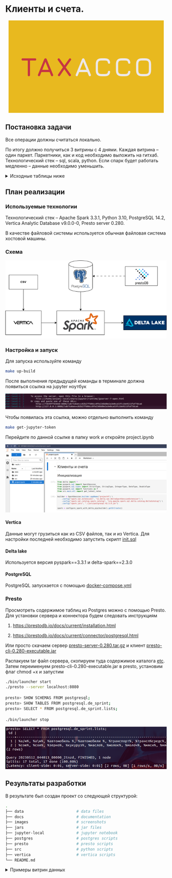 # Клиенты и счета.

<div align="center">

![Logo](images/logo.png)

</div>

## Постановка задачи

Все операции должны считаться локально.

По итогу должно получиться 3 витрины с 4 днями. Каждая витрина – один паркет. Паркетники, как и код необходимо выложить на гитхаб. Технологический стек – sql, scala, python. Если спарк будет работать медленно – данные необходимо уменьшить.

<details>
  <summary>Исходные таблицы ниже</summary>

1. **Таблица клиентов 10 000 записей**

    |Поле|Описание|
    |-----------|-----------|
    |ClientId|ИД клиента (PK)|
    |ClientName|Наименование клиента|
    |Type|Тип клиента (ФЛ, ЮЛ)|
    |Form|Организационно-правовая форма (ООО, ИП и т.п.)|
    |RegisterDate|Дата регистрации клиента|

2. **Таблица счетов – 20 000 записей**

    |Поле|Описание|
    |-----------|-----------|
    |AccountId|ИД  счета (PK)|
    |AccountNum|Двадцатизначный номер счета|
    |ClientId|ИД клиента владельца счета (FK)|
    |DateOpen|Дата открытия счета|
 

3. **Операции по счетам – 100 000 записей**

    |Поле|Описание|
    |-----------|-----------|
    |AccountDB|Счет дебета проводки (FK)|
    |AccountCR|Счет кредита проводки (FK)|
    |DateOp|Дата операции|
    |Amount|Сумма операции|
    |Currency|Валюта операции|
    |Comment|Назначение платежа|

4. **Курсы валют по отношению к рублю**

    |Поле|Описание|
    |-----------|-----------|
    |Currency|Валюта|
    |Rate|Курс|
    |RateDate|Дата курса|

**Необходимо сформировать три витрины на следующие даты:**

**2020-11-01, 2020-11-02, 2020-11-03, 2020-11-04.**

Минимум можно сделать только на одну дату **2020-11-01**.

1. **Витрина** _corporate_payments_. Строится по каждому уникальному счету (AccountDB  и AccountCR) из таблицы Operation. Ключ партиции CutoffDt

    |Поле|Описание|
    |-----------|-----------|
    |AccountId|ИД счета|
    |ClientId|Ид клиента счета|
    |PaymentAmt|Сумма операций по счету, где счет клиента указан в дебете проводки|
    |EnrollementAmt|Сумма операций по счету, где счет клиента указан в  кредите проводки|
    |TaxAmt|Сумму операций, где счет клиента указан в дебете, и счет кредита 40702|
    |ClearAmt|Сумма операций, где счет клиента указан в кредите, и счет дебета 40802|
    |CarsAmt|Сумма операций, где счет клиента указан в дебете проводки и назначение платежа не содержит слов по маскам Списка 1|
    |FoodAmt|Сумма операций, где счет клиента указан в кредите проводки и назначение платежа содержит слова по Маскам Списка 2|
    |FLAmt|Сумма операций с физ. лицами. Счет клиента указан в дебете проводки, а клиент в кредите проводки – ФЛ.|
    |CutoffDt|Дата операции;|

2. **Витрина** _corporate_account_. Строится по каждому уникальному счету из таблицы Operation на заданную дату расчета. Ключ партиции CutoffDt

    |Поле|Описание|
    |-----------|-----------|
    |AccountID|ИД счета|
    |AccountNum|Номер счета|
    |DateOpen|Дата открытия счета|
    |ClientId|ИД клиента|
    |ClientName|Наименование клиента|
    |TotalAmt|Общая сумма оборотов по счету. Считается как сумма PaymentAmt и EnrollementAmt|
    |CutoffDt|Дата операции|

3. **Витрина** _corporate_info_. Строится по каждому уникальному клиенту из таблицы Operation. Ключ партиции CutoffDt

    |Поле|Описание|
    |-----------|-----------|
    |ClientId|ИД клиента (PK)|
    |ClientName|Наименование клиента|
    |Type|Тип клиента (ФЛ, ЮЛ)|
    |Form|Организационно-правовая форма (ООО, ИП и т.п.)|
    |RegisterDate|Дата регистрации клиента|
    |TotalAmt|Сумма операций по всем счетам клиент. Считается как сумма corporate_account.total_amt по всем счетам.|
    |CutoffDt|Дата операции|

Суммы должны быть в национальной валюте, для перевода использовать самый актуальный курс из таблицы курсов.

Таблица списков должна загружаться из постгреса в спарк (локально).

**Список 1:**

%а/м%, %а\м%, %автомобиль %, %автомобили %, %транспорт%, %трансп%средс%, %легков%, %тягач%, %вин%, %vin%,%viн:%, %fоrd%, %форд%,%кiа%, %кия%, %киа%%мiтsuвisнi%, %мицубиси%, %нissан%, %ниссан%, %sсанiа%, %вмw%, %бмв%, %аudi%, %ауди%, %jеер%, %джип%, %vоlvо%, %вольво%, %тоyота%, %тойота%, %тоиота%, %нyuнdаi%, %хендай%, %rенаulт%, %рено%, %реugеот%, %пежо%, %lаdа%, %лада%, %dатsuн%, %додж%, %меrсеdеs%, %мерседес%, %vоlкswаgен%, %фольксваген%, %sкоdа%, %шкода%, %самосвал%, %rover%, %ровер%

**Список 2:**

%сою%, %соя%, %зерно%, %кукуруз%, %масло%, %молок%, %молоч%, %мясн%, %мясо%, %овощ%, %подсолн%, %пшениц%, %рис%, %с/х%прод%, %с/х%товар%, %с\х%прод%, %с\х%товар%, %сахар%, %сельск%прод%, %сельск%товар%, %сельхоз%прод%, %сельхоз%товар%, %семен%, %семечк%, %сено%, %соев%, %фрукт%, %яиц%, %ячмен%, %картоф%, %томат%, %говя%, %свин%, %курин%, %куриц%, %рыб%, %алко%, %чаи%, %кофе%, %чипс%, %напит%, %бакале%, %конфет%, %колбас%, %морож%, %с/м%, %с\м%, %консерв%, %пищев%, %питан%, %сыр%, %макарон%, %лосос%, %треск%, %саир%, % филе%, % хек%, %хлеб%, %какао%, %кондитер%, %пиво%, %ликер%

**Источник:** https://disk.yandex.ru/d/OlYnCPLK4XfHVA

</details>

## План реализации

### Используемые технологии
Технологический стек – Apache Spark 3.3.1, Python 3.10, PostgreSQL 14.2, Vertica Analytic Database v9.0.0-0, Presto server 0.280.

В качестве файловой системы используется обычная файловая система хостовой машины.

### Схема

![Diagram1](./images/diagram.drawio.png)

### Настройка и запуск

Для запуска используйте команду
```bash
make up-build
```
После выполнения предыдущей команды в терминале должна появиться ссылка на jupyter ноутбук

![notebook](./images/token.png)

Чтобы появилась эта ссылка, можно отдельно выполнить команду
```bash
make get-jupyter-token
```

Перейдите по данной ссылке в папку work и откройте project.ipynb

![notebook](./images/notebook.png)

#### Vertica

Данные могут грузиться как из CSV файлов, так и из Vertica. Для настройки последней необходимо запустить скрипт [init.sql](./vertica/init.sql)

#### Delta lake

Используется версия pyspark==3.3.1 и delta-spark==2.3.0

#### PostgreSQL

PostgreSQL запускается с помощью [docker-compose.yml](./docker-compose.yml)

### Presto

Просмотреть содержимое таблиц из Postgres можно с помощью Presto. Для установки сервера и коннектора будем следовать инструкциям

1. https://prestodb.io/docs/current/installation.html

2. https://prestodb.io/docs/current/connector/postgresql.html

Или просто скачаем сервер [presto-server-0.280.tar.gz](https://repo1.maven.org/maven2/com/facebook/presto/presto-server/0.280/presto-server-0.280.tar.gz) и клиент
[presto-cli-0.280-executable.jar](https://repo1.maven.org/maven2/com/facebook/presto/presto-cli/0.280/presto-cli-0.280-executable.jar)

Распакуем tar файл сервера, скопируем туда содержимое каталога [etc](./presto). Затем переименуем presto-cli-0.280-executable.jar в presto, установим флаг chmod +x и запустим

```bash
./bin/launcher start
./presto --server localhost:8080

presto> SHOW SCHEMAS FROM postgresql;
presto> SHOW TABLES FROM postgresql.de_sprint;
presto> SELECT * FROM postgresql.de_sprint.lists;

./bin/launcher stop 
```

![presto result](./images/presto_result.png)

## Результаты разработки
В результате был создан проект со следующей структурой:
```bash
.
├── data                       # data files
├── docs                       # documentation
├── images                     # screenshots
├── jars                       # jar files
├── jupyter-local              # jupyter notebook
├── postgres                   # postgres scripts
├── presto                     # presto scripts
├── src                        # python scripts
├── vertica                    # vertica scripts
└── README.md
```

<details>
  <summary>Примеры витрин данных</summary>

1. Витрина corporate_payments

    ![data_mart](./images/data_mart1.png)

2. Витрина corporate_account

    ![data_mart](./images/data_mart2.png)

2. Витрина corporate_info

    ![data_mart](./images/data_mart3.png)


</details>
